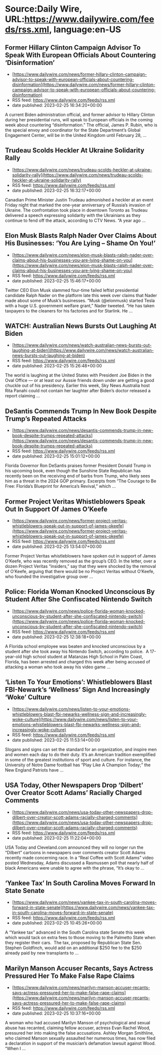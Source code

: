 # Source:Daily Wire, URL:https://www.dailywire.com/feeds/rss.xml, language:en-US

## Former Hillary Clinton Campaign Advisor To Speak With European Officials About Countering ‘Disinformation’
 - [https://www.dailywire.com/news/former-hillary-clinton-campaign-advisor-to-speak-with-european-officials-about-countering-disinformation](https://www.dailywire.com/news/former-hillary-clinton-campaign-advisor-to-speak-with-european-officials-about-countering-disinformation)
 - RSS feed: https://www.dailywire.com/feeds/rss.xml
 - date published: 2023-02-25 16:34:20+00:00

A current Biden administration official, and former advisor to Hillary Clinton during her presidential runs, will speak to European officials in the coming week about countering “disinformation.” The official, James P. Rubin, who is the special envoy and coordinator for the State Department’s Global Engagement Center, will be in the United Kingdom until February 28, ...

## Trudeau Scolds Heckler At Ukraine Solidarity Rally
 - [https://www.dailywire.com/news/trudeau-scolds-heckler-at-ukraine-solidarity-rally](https://www.dailywire.com/news/trudeau-scolds-heckler-at-ukraine-solidarity-rally)
 - RSS feed: https://www.dailywire.com/feeds/rss.xml
 - date published: 2023-02-25 16:32:17+00:00

Canadian Prime Minister Justin Trudeau admonished a heckler at an event Friday night that marked the one-year anniversary of Russia&#8217;s invasion of Ukraine. The confrontation took place in downtown Toronto as Trudeau delivered a speech expressing solidarity with the Ukrainians as they continue to fend off the attack, according to CTV News. &#8220;A year ago ...

## Elon Musk Blasts Ralph Nader Over Claims About His Businesses: ‘You Are Lying – Shame On You!’
 - [https://www.dailywire.com/news/elon-musk-blasts-ralph-nader-over-claims-about-his-businesses-you-are-lying-shame-on-you](https://www.dailywire.com/news/elon-musk-blasts-ralph-nader-over-claims-about-his-businesses-you-are-lying-shame-on-you)
 - RSS feed: https://www.dailywire.com/feeds/rss.xml
 - date published: 2023-02-25 15:46:17+00:00

Twitter CEO Elon Musk slammed four-time failed leftist presidential candidate Ralph Nader on the platform late this week over claims that Nader made about some of Musk&#8217;s businesses. &#8220;Musk (@elonmusk) started Tesla with a huge U.S. government welfare grant,&#8221; Nader tweeted. &#8220;He has taken taxpayers to the cleaners for his factories and for Starlink. He ...

## WATCH: Australian News Bursts Out Laughing At Biden
 - [https://www.dailywire.com/news/watch-australian-news-bursts-out-laughing-at-biden](https://www.dailywire.com/news/watch-australian-news-bursts-out-laughing-at-biden)
 - RSS feed: https://www.dailywire.com/feeds/rss.xml
 - date published: 2023-02-25 15:26:48+00:00

The world is laughing at the United States with President Joe Biden in the Oval Office — or at least our Aussie friends down under are getting a good chuckle out of his presidency. Earlier this week, Sky News Australia host Rita Panahi could not contain her laughter after Biden&#8217;s doctor released a report claiming ...

## DeSantis Commends Trump In New Book Despite Trump’s Repeated Attacks
 - [https://www.dailywire.com/news/desantis-commends-trump-in-new-book-despite-trumps-repeated-attacks](https://www.dailywire.com/news/desantis-commends-trump-in-new-book-despite-trumps-repeated-attacks)
 - RSS feed: https://www.dailywire.com/feeds/rss.xml
 - date published: 2023-02-25 15:01:12+00:00

Florida Governor Ron DeSantis praises former President Donald Trump in his upcoming book, even though the Sunshine State Republican has recently been on the receiving end of barbs from Trump, who likely sees him as a threat in the 2024 GOP primary. Excerpts from &#8220;The Courage to Be Free: Florida&#8217;s Blueprint for America&#8217;s Revival,&#8221; which ...

## Former Project Veritas Whistleblowers Speak Out In Support Of James O’Keefe
 - [https://www.dailywire.com/news/former-project-veritas-whistleblowers-speak-out-in-support-of-james-okeefe](https://www.dailywire.com/news/former-project-veritas-whistleblowers-speak-out-in-support-of-james-okeefe)
 - RSS feed: https://www.dailywire.com/feeds/rss.xml
 - date published: 2023-02-25 13:54:07+00:00

Former Project Veritas whistleblowers have spoken out in support of James O’Keefe, who was recently removed as the group’s CEO. In the letter, over a dozen Project Veritas “insiders,” say that they were shocked by the removal of O’Keefe, arguing that there would be no Project Veritas without O’Keefe, who founded the investigative group over ...

## Police: Florida Woman Knocked Unconscious By Student After She Confiscated Nintendo Switch
 - [https://www.dailywire.com/news/police-florida-woman-knocked-unconscious-by-student-after-she-confiscated-nintendo-switch](https://www.dailywire.com/news/police-florida-woman-knocked-unconscious-by-student-after-she-confiscated-nintendo-switch)
 - RSS feed: https://www.dailywire.com/feeds/rss.xml
 - date published: 2023-02-25 12:38:18+00:00

A Florida school employee was beaten and knocked unconscious by a student after she took away his Nintendo Switch, according to police.  A 17-year-old high school student at Matanzas High School in Palm Coast, Florida, has been arrested and charged this week after being accused of attacking a woman who took away his video game ...

## ‘Listen To Your Emotions’: Whistleblowers Blast FBI-Newark’s ‘Wellness’ Sign And Increasingly ‘Woke’ Culture
 - [https://www.dailywire.com/news/listen-to-your-emotions-whistleblowers-blast-fbi-newarks-wellness-sign-and-increasingly-woke-culture](https://www.dailywire.com/news/listen-to-your-emotions-whistleblowers-blast-fbi-newarks-wellness-sign-and-increasingly-woke-culture)
 - RSS feed: https://www.dailywire.com/feeds/rss.xml
 - date published: 2023-02-25 11:53:14+00:00

Slogans and signs can set the standard for an organization, and inspire men and women each day to do their duty. It’s an American tradition exemplified in some of the greatest institutions of sport and culture. For instance, the University of Notre Dame football has “Play Like A Champion Today;&#8221; the New England Patriots have ...

## USA Today, Other Newspapers Drop ‘Dilbert’ Over Creator Scott Adams’ Racially Charged Comments
 - [https://www.dailywire.com/news/usa-today-other-newspapers-drop-dilbert-over-creator-scott-adams-racially-charged-comments](https://www.dailywire.com/news/usa-today-other-newspapers-drop-dilbert-over-creator-scott-adams-racially-charged-comments)
 - RSS feed: https://www.dailywire.com/feeds/rss.xml
 - date published: 2023-02-25 11:22:04+00:00

USA Today and Cleveland.com announced they will no longer run the &#8220;Dilbert&#8221; cartoons in newspapers over comments creator Scott Adams recently made concerning race. In a &#8220;Real Coffee with Scott Adams&#8221; video posted Wednesday, Adams discussed a Rasmussen poll that nearly half of black Americans were unable to agree with the phrase, &#8220;It&#8217;s okay to ...

## ‘Yankee Tax’ In South Carolina Moves Forward In State Senate
 - [https://www.dailywire.com/news/yankee-tax-in-south-carolina-moves-forward-in-state-senate](https://www.dailywire.com/news/yankee-tax-in-south-carolina-moves-forward-in-state-senate)
 - RSS feed: https://www.dailywire.com/feeds/rss.xml
 - date published: 2023-02-25 10:45:26+00:00

A “Yankee tax” advanced in the South Carolina state Senate this week which would tack on extra fees to those moving to the Palmetto State when they register their cars.  The tax, proposed by Republican State Sen. Stephen Goldfinch, would add on an additional $250 fee to the $250 already paid by new transplants to ...

## Marilyn Manson Accuser Recants, Says Actress Pressured Her To Make False Rape Claims
 - [https://www.dailywire.com/news/marilyn-manson-accuser-recants-says-actress-pressured-her-to-make-false-rape-claims](https://www.dailywire.com/news/marilyn-manson-accuser-recants-says-actress-pressured-her-to-make-false-rape-claims)
 - RSS feed: https://www.dailywire.com/feeds/rss.xml
 - date published: 2023-02-25 10:37:16+00:00

A woman who had accused Marilyn Manson of psychological and sexual abuse has recanted, claiming fellow accuser, actress Evan Rachel Wood, pressured her into making the false accusations. Ashley Morgan Smithline, who claimed Manson sexually assaulted her numerous times, has now filed a declaration in support of the musician&#8217;s defamation lawsuit against Wood. &#8220;When I ...

